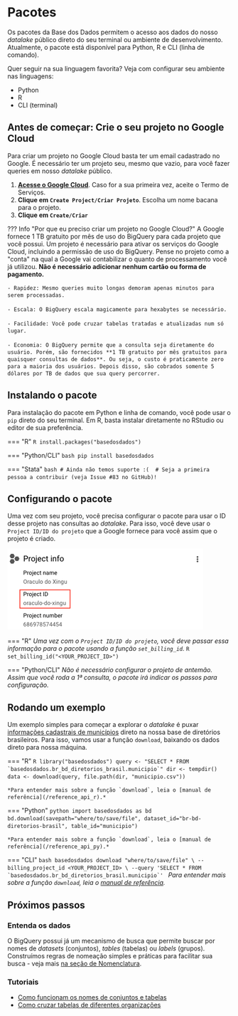 
# Pacotes

Os pacotes da Base dos Dados permitem o acesso aos dados do nosso
*datalake* público direto do seu terminal ou ambiente de
desenvolvimento. Atualmente, o pacote está disponível para Python, R e
CLI (linha de comando).

Quer seguir na sua linguagem favorita? Veja com configurar seu ambiente
nas linguagens:

- Python
- R
- CLI (terminal)

## Antes de começar: Crie o seu projeto no Google Cloud

Para criar um projeto no Google Cloud basta ter um email cadastrado no
Google. É necessário ter um projeto seu, mesmo que vazio, para você
fazer queries em nosso *datalake* público.

1. **[Acesse o Google Cloud](https://console.cloud.google.com/projectselector2/home/dashboard)**.
   Caso for a sua primeira vez, aceite o Termo de Serviços.
3. **Clique em `Create Project/Criar Projeto`**. Escolha um nome bacana para o projeto.
5. **Clique em `Create/Criar`**

??? Info "Por que eu preciso criar um projeto no Google Cloud?"
    A Google fornece 1 TB gratuito por mês de uso do BigQuery para cada
    projeto que você possui. Um projeto é necessário para ativar os
    serviços do Google Cloud, incluindo a permissão de uso do BigQuery.
    Pense no projeto como a "conta" na qual a Google vai contabilizar o
    quanto de processamento você já utilizou. **Não é necessário adicionar
    nenhum cartão ou forma de pagamento.**

    - Rapidez: Mesmo queries muito longas demoram apenas minutos para serem processadas.

    - Escala: O BigQuery escala magicamente para hexabytes se necessário.

    - Facilidade: Você pode cruzar tabelas tratadas e atualizadas num só lugar.

    - Economia: O BigQuery permite que a consulta seja diretamente do usuário. Porém, são fornecidos **1 TB gratuito por mês gratuitos para quaisquer consultas de dados**. Ou seja, o custo é praticamente zero para a maioria dos usuários. Depois disso, são cobrados somente 5 dólares por TB de dados que sua query percorrer.

## Instalando o pacote

Para instalação do pacote em Python e linha de comando, você pode usar o
`pip` direto do seu terminal. Em R, basta instalar diretamente no
RStudio ou editor de sua preferência.

=== "R"
    ```R
    install.packages("basedosdados")
    ```

=== "Python/CLI"
    ```bash
    pip install basedosdados
    ```

=== "Stata"
    ```bash
    # Ainda não temos suporte :( 
    # Seja a primeira pessoa a contribuir (veja Issue #83 no GitHub)!
    ```


## Configurando o pacote

Uma vez com seu projeto, você precisa configurar o pacote para usar o ID
desse projeto nas consultas ao *datalake*. Para isso, você deve usar o
`Project ID/ID do projeto` que a Google fornece para você assim que o
projeto é criado.

![](images/project_id_example.png)

=== "R"
    *Uma vez com o `Project ID/ID do projeto`, você deve passar essa
    informação para o pacote usando a função `set_billing_id`.*
    ```R
    set_billing_id("<YOUR_PROJECT_ID>")
    ```

=== "Python/CLI"
    *Não é necessário configurar o projeto de antemão. Assim que você
    roda a 1ª consulta, o pacote irá indicar os passos para configuração.*

## Rodando um exemplo

Um exemplo simples para começar a explorar o *datalake* é puxar
[informações cadastrais de
municípios](https://basedosdados.org/dataset/br-bd-diretorios-brasil/resource/9046b938-b361-4c3c-a5e7-a549dfc48f2b)
direto na nossa base de diretórios brasileiros. Para isso, vamos usar a
função `download`, baixando os dados direto para nossa máquina.

=== "R"
    ```R
    library("basedosdados")
    query <- "SELECT * FROM `basedosdados.br_bd_diretorios_brasil.municipio`"
    dir <- tempdir()
    data <- download(query, file.path(dir, "municipio.csv"))
    ```

    *Para entender mais sobre a função `download`, leia o [manual de referência](/reference_api_r).*
    
=== "Python"
    ```python
    import basedosdados as bd
    bd.download(savepath="where/to/save/file",
    dataset_id="br-bd-diretorios-brasil", table_id="municipio")
    ```

    *Para entender mais sobre a função `download`, leia o [manual de referência](/reference_api_py).*

=== "CLI"
    ```bash
    basedosdados download "where/to/save/file" \
    --billing_project_id <YOUR_PROJECT_ID> \
    --query 'SELECT * FROM `basedosdados.br_bd_diretorios_brasil.municipio`'
    ```
    *Para entender mais sobre a função `download`, leia o [manual de referência](/reference_api_cli).*
    
## Próximos passos

### Entenda os dados

O BigQuery possui já um mecanismo de busca que permite buscar por nomes
de *datasets* (conjuntos), *tables* (tabelas) ou *labels* (grupos).
Construímos regras de nomeação simples e práticas para facilitar sua
busca - veja mais [na seção de Nomenclatura](/style_data).

### Tutoriais

- [Como funcionam os nomes de conjuntos e tabelas]()
- [Como cruzar tabelas de diferentes organizações](/tutorial_cross_table)